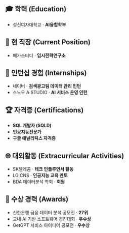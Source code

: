 ## 🎓 학력 (Education)
- 성신여자대학교 · **AI융합학부**

## 🏢 현 직장 (Current Position)
- 메가스터디 · **입시전략연구소**

## 💼 인턴십 경험 (Internships)
- 네이버 · **검색광고팀 데이터 관리 인턴**  
- 스노우 A STUDIO · **AI 서비스 운영 인턴**

## 🏆 자격증 (Certifications)
- **SQL 개발자 (SQLD)**  
- **인공지능전문가**  
- **구글 애널리틱스 자격증**

## 🌐 대외활동 (Extracurricular Activities)
- SK텔레콤 · **테크 인플루언서 활동**  
- LG CNS · **인공지능 교육 멘토**  
- BDA 데이터분석 학회 · **회원**

## 🥇 수상 경력 (Awards)
- 신한은행 금융 데이터 분석 공모전 · **27위**  
- 교내 AI 기반 소프트웨어 경진대회 · **우수상**  
- GetGPT 서비스 아이디어 공모전 · **우수상**
